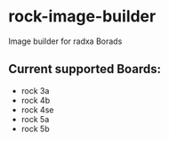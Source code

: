 # rock-image-builder
Image builder for radxa Borads

## Current supported Boards:
  - rock 3a
  - rock 4b
  - rock 4se
  - rock 5a
  - rock 5b
